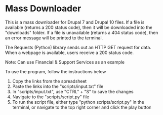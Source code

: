 # Mass Downloader

This is a mass downloader for Drupal 7 and Drupal 10 files. If a file is available (returns a 200 status code), then it will be downloaded into the "downloads" folder. If a file is unavailable (returns a 404 status code), then an error message will be printed to the terminal.

The Requests (Python) library sends out an HTTP GET request for data. When a webpage is available, users receive a 200 status code.

Note: Can use Financial & Support Services as an example

To use the program, follow the instructions below

1) Copy the links from the spreadsheet
2) Paste the links into the "scripts/input.txt" file
3) In "scripts/input.txt", use "CTRL" + "S" to save the changes
4) Navigate to the "scripts/script.py" file
5) To run the script file, either type "python scripts/script.py" in the terminal, or navigate to the top right corner and click the play button
